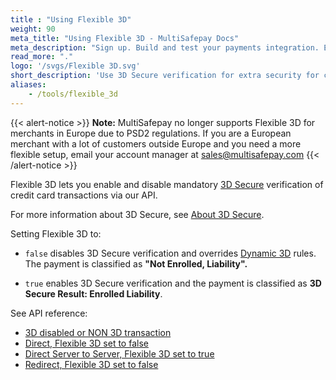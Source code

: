 ```yaml
---
title : "Using Flexible 3D"
weight: 90
meta_title: "Using Flexible 3D - MultiSafepay Docs"
meta_description: "Sign up. Build and test your payments integration. Explore our products and services. Use our API reference, SDKs, and wrappers. Get support."
read_more: "."
logo: '/svgs/Flexible 3D.svg'
short_description: 'Use 3D Secure verification for extra security for credit card payments'
aliases: 
    - /tools/flexible_3d
---
```


{{< alert-notice >}}
**Note:** MultiSafepay no longer supports Flexible 3D for merchants in Europe due to PSD2 regulations. If you are a European merchant with a lot of customers outside Europe and you need a more flexible setup, email your account manager at <sales@multisafepay.com>
{{< /alert-notice >}}

Flexible 3D lets you enable and disable mandatory [3D Secure](/payments/methods/credit-and-debit-cards/user-guide/glossary/) verification of credit card transactions via our API.

For more information about 3D Secure, see [About 3D Secure](/security-and-legal/payment-regulations/about-3d-secure).

Setting Flexible 3D to:

- `false` disables 3D Secure verification and overrides [Dynamic 3D](/payments/features/server-to-server) rules. The payment is classified as **"Not Enrolled, Liability".**

- `true` enables 3D Secure verification and the payment is classified as **3D Secure Result: Enrolled Liability**.

See API reference:

- [3D disabled or NON 3D transaction](/api/#3d-disabled-or-non-3d-requests)
- [Direct, Flexible 3D set to false](/api/#direct-flexible-3d-enabled)
- [Direct Server to Server, Flexible 3D set to true](/api/#direct-flexible-3d-enabled)
- [Redirect, Flexible 3D set to false](/api/#redirect-flexible-3d-disabled)
